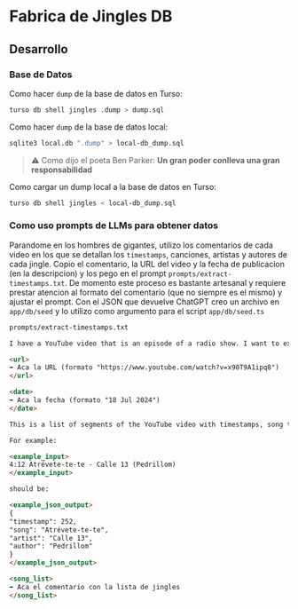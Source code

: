 # Fabrica de Jingles DB

## Desarrollo

### Base de Datos

Como hacer `dump` de la base de datos en Turso:

```bash
turso db shell jingles .dump > dump.sql
```

Como hacer `dump` de la base de datos local:

```bash
sqlite3 local.db ".dump" > local-db_dump.sql
```

> ⚠️ Como dijo el poeta Ben Parker: **Un gran poder conlleva una gran responsabilidad**

Como cargar un dump local a la base de datos en Turso:

```bash
turso db shell jingles < local-db_dump.sql
```

### Como uso prompts de LLMs para obtener datos

Parandome en los hombres de gigantes, utilizo los comentarios de cada video en los que se detallan los `timestamps`, canciones, artistas y autores de cada jingle. Copio el comentario, la URL del video y la fecha de publicacion (en la descripcion) y los pego en el prompt `prompts/extract-timestamps.txt`. De momento este proceso es bastante artesanal y requiere prestar atencion al formato del comentario (que no siempre es el mismo) y ajustar el prompt. Con el JSON que devuelve ChatGPT creo un archivo en `app/db/seed` y lo utilizo como argumento para el script `app/db/seed.ts`

```markdown
prompts/extract-timestamps.txt

I have a YouTube video that is an episode of a radio show. I want to extract information about all the songs that were played to store it in a database. I want a JSON object with the URL ("youtube_url") of the episode, the date ("date"), and a list of songs ("songs").

<url>
➡️ Aca la URL (formato "https://www.youtube.com/watch?v=x90T9A1ipq8")
</url>

<date>
➡️ Aca la fecha (formato "18 Jul 2024")
</date>

This is a list of segments of the YouTube video with timestamps, song titles, song artist and an author in parenthesis (optional). I want you to transform this into a JSON array of objects with properties "timestamp", "name", "artist" and "author". You can ignore everything else. Timestamps should be converted to seconds.

For example:

<example_input>
4:12 Atrévete-te-te - Calle 13 (Pedrillom)
</example_input>

should be:

<example_json_output>
{
"timestamp": 252,
"song": "Atrévete-te-te",
"artist": "Calle 13",
"author": "Pedrillom"
}
</example_json_output>

<song_list>
➡️ Aca el comentario con la lista de jingles
</song_list>
```
